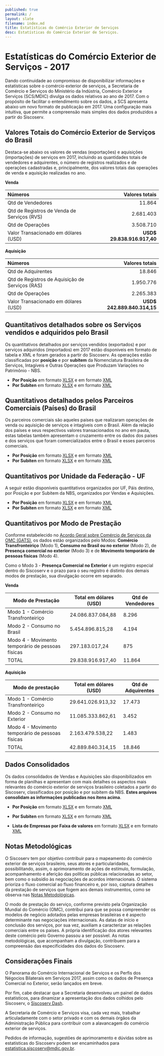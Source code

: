 ```yaml
---
published: true
permalink: /
layout: slate
filename: index.md
title: Estatísticas do Comércio Exterior de Serviços
desc: Estatísticas do Comércio Exterior de Serviços.
---
```



# Estatísticas do Comércio Exterior de Serviços - 2017

Dando continuidade ao compromisso de disponibilizar informações e estatísticas sobre o comércio exterior de serviços, a Secretaria de Comércio e Serviços do Ministério da Indústria, Comércio Exterior e Serviços (SCS/MDIC) divulga os dados relativos ao ano de 2017. Com o propósito de facilitar o entendimento sobre os dados, a SCS apresenta abaixo um novo formato de publicação em 2017. Uma configuração mais intuitiva, que permite a compreensão mais simples dos dados produzidos a partir do Siscoserv.

## Valores Totais do Comércio Exterior de Serviços do Brasil

Destaca-se abaixo os valores de vendas (exportações) e aquisições (importações) de serviços em 2017, incluindo as quantidades totais de vendedores e adquirentes, o número de registros realizados e de operações cadastradas e, principalmente, dos valores totais das operações de venda e aquisição realizadas no ano.

**Venda**

|                   Números                   |     Valores totais     |
|:--------------------------------------------|----------------------:|
| Qtd de Vendedores                           |                 11.864 |
| Qtd de Registros de Venda de Serviços (RVS) |              2.681.403 |
| Qtd de Operações                            |              3.508.710 |
| Valor Transacionado em dólares (USD)        | **USD$ 29.838.916.917,40** |


**Aquisição**

|                   Números                   |     Valores totais     |
|:--------------------------------------------|----------------------:|
| Qtd de Adquirentes                           |                 18.846 |
| Qtd de Registros de Aquisição de Serviços (RAS) |             1.950.776 |
| Qtd de Operações                            |              2.265.383 |
| Valor Transacionado em dólares (USD)        | **USD$ 242.889.840.314,15** |

## Quantitativos detalhados sobre os Serviços vendidos e adquiridos pelo Brasil

Os quantitativos detalhados por serviços vendidos (exportados) e por serviços adquiridos (importados) em 2017 estão disponíveis em formato de tabela e XML e foram gerados a partir do Siscoserv. As operações estão classificadas por **posição** e por **subitem** da Nomenclatura Brasileira de Serviços, Intagíveis e Outras Operações que Produzam Variações no Patrimônio - NBS.

* **Por Posição** em formato [XLSX](http://www.mdic.gov.br/images/REPOSITORIO/scs/decin/Estat%C3%ADsticas_de_Com%C3%A9rcio_Exterior/2017/POSI%C3%87%C3%83O/Publica%C3%A7%C3%A3o_Servi%C3%A7os_Venda_Aquisi%C3%A7%C3%A3o_SERVI%C3%87OS_POSI%C3%87%C3%83O.xlsx) e em formato [XML](http://www.mdic.gov.br/images/REPOSITORIO/scs/decin/Estat%C3%ADsticas_de_Com%C3%A9rcio_Exterior/2017/POSI%C3%87%C3%83O_-_XML/Publica%C3%A7%C3%A3o_Servi%C3%A7os_Venda_Aquisi%C3%A7%C3%A3o_SERVI%C3%87OS_POSI%C3%87%C3%83O.xml)
* **Por Subiten** em formato [XLSX](http://www.mdic.gov.br/images/REPOSITORIO/scs/decin/Estat%C3%ADsticas_de_Com%C3%A9rcio_Exterior/2017/SUBITEM_/Publica%C3%A7%C3%A3o_Servi%C3%A7os_Venda_Aquisi%C3%A7%C3%A3o_SERVI%C3%87OS_2017_SUBITEM.xlsx) e em formato [XML](http://www.mdic.gov.br/images/REPOSITORIO/scs/decin/Estat%C3%ADsticas_de_Com%C3%A9rcio_Exterior/2017/SUBITEM_-_XML/Publica%C3%A7%C3%A3o_Servi%C3%A7os_Venda_Aquisi%C3%A7%C3%A3o_SERVI%C3%87OS_2017_SUBITEM.xml)

## Quantitativos detalhados pelos Parceiros Comerciais (Países) do Brasil

Os parceiros comerciais são aqueles países que realizaram operações de venda ou aquisição de serviços e intagíveis com o Brasil. Além da relação dos países e seus respectivos valores transacionados no ano em pauta, estas tabelas também apresentam o cruzamento entre os dados dos países e dos serviços que foram comercializados entre o Brasil e esses parceiros comerciais.

* **Por Posição** em formato [XLSX](http://www.mdic.gov.br/images/REPOSITORIO/scs/decin/Estat%C3%ADsticas_de_Com%C3%A9rcio_Exterior/2017/POSI%C3%87%C3%83O/Publica%C3%A7%C3%A3o_Servi%C3%A7os_Venda_Aquisi%C3%A7%C3%A3o_Pa%C3%ADses_Servi%C3%A7os_Posi%C3%A7%C3%A3o.xlsx) e em formato [XML](http://www.mdic.gov.br/images/REPOSITORIO/scs/decin/Estat%C3%ADsticas_de_Com%C3%A9rcio_Exterior/2017/POSI%C3%87%C3%83O_-_XML/Publica%C3%A7%C3%A3o_Servi%C3%A7os_Venda_Aquisi%C3%A7%C3%A3o_Pa%C3%ADses_Servi%C3%A7os_Posi%C3%A7%C3%A3o.xml)
* **Por Subiten** em formato [XLSX](http://www.mdic.gov.br/images/REPOSITORIO/scs/decin/Estat%C3%ADsticas_de_Com%C3%A9rcio_Exterior/2017/SUBITEM_/Publica%C3%A7%C3%A3o_Servi%C3%A7os_Venda_Aquisi%C3%A7%C3%A3o_Pa%C3%ADses_Servi%C3%A7ios_2017_SUBITEM.xlsx) e em formato [XML](http://www.mdic.gov.br/images/REPOSITORIO/scs/decin/Estat%C3%ADsticas_de_Com%C3%A9rcio_Exterior/2017/SUBITEM_-_XML/Publica%C3%A7%C3%A3o_Servi%C3%A7os_Venda_Aquisi%C3%A7%C3%A3o_Pa%C3%ADses_Servi%C3%A7ios_2017_SUBITEM.xml)

##  Quantitativos por Unidade da Federação - UF

A seguir estão disponíveis quantitativos organizados por UF, Páis destino, por Posição e por Subitem da NBS, organizados por Vendas e Aquisições.

* **Por Posição** em formato [XLSX](http://www.mdic.gov.br/images/REPOSITORIO/scs/decin/Estat%C3%ADsticas_de_Com%C3%A9rcio_Exterior/2017/POSI%C3%87%C3%83O/Publica%C3%A7%C3%A3o_Servi%C3%A7os_Venda_Aquisi%C3%A7%C3%A3o_UF_Servi%C3%A7os_Posi%C3%A7%C3%A3o.xlsx) e em formato [XML](http://www.mdic.gov.br/images/REPOSITORIO/scs/decin/Estat%C3%ADsticas_de_Com%C3%A9rcio_Exterior/2017/POSI%C3%87%C3%83O_-_XML/Publica%C3%A7%C3%A3o_Servi%C3%A7os_Venda_Aquisi%C3%A7%C3%A3o_UF_Servi%C3%A7os_Posi%C3%A7%C3%A3o.xml)
* **Por Subiten** em formato [XLSX](http://www.mdic.gov.br/images/REPOSITORIO/scs/decin/Estat%C3%ADsticas_de_Com%C3%A9rcio_Exterior/2017/SUBITEM_/Publica%C3%A7%C3%A3o_Servi%C3%A7os_Venda_Aquisi%C3%A7%C3%A3o_UF_Servi%C3%A7os_2017_SUBITEM.xlsx) e em formato [XML](http://www.mdic.gov.br/images/REPOSITORIO/scs/decin/Estat%C3%ADsticas_de_Com%C3%A9rcio_Exterior/2017/SUBITEM_-_XML/Publica%C3%A7%C3%A3o_Servi%C3%A7os_Venda_Aquisi%C3%A7%C3%A3o_UF_Servi%C3%A7os_2017_SUBITEM.xml)

##  Quantitativos por Modo de Prestação

Conforme estabelecido no [Acordo Geral sobre Comércio de Serviços da OMC (GATS)](http://www.mdic.gov.br/comercio-exterior/negociacoes-internacionais/1885-omc-acordos-da-omc), os dados estão organizados pelo Modos: **Comércio Transfronteiriço** (Modo 1), **Consumo no Brasil ou no exterior** (Modo 2), de **Presença comercial no exterior** (Modo 3) e de **Movimento temporário de pessoas físicas** (Modo 4).

Como o Modo 3 - **Presença Comercial no Exterior** é um registro especial dentro do Siscoserv e o prazo para o seu registro é distinto dos demais modos de prestação, sua divulgação ocorre em separado.

**Venda**

| Modo de Prestação | Total em dólares (USD) | Qtd de Vendedores |
|-------------------|------------------------|-------------------|
| Modo 1 - Comércio Transfronteiriço | 24.086.837.084,88 | 8.296 |
| Modo 2 - Consumo no Brasil | 5.454.896.815,28 | 4.194 |
| Modo 4 - Movimento temporário de pessoas físicas | 297.183.017,24 | 875 |
| TOTAL | 29.838.916.917,40 | 11.864 |

**Aquisição**

| Modo de prestação | Total em dólares (USD) | Qtd de Adquirentes |
|-------------------|------------------------|--------------------|
| Modo 1 - Comércio Transfronteiriço | 29.641.026.913,32 | 17.473 |
| Modo 2 - Consumo no Exterior | 11.085.333.862,61 | 3.452 |
| Modo 4 - Movimento temporário de pessoas físicas | 2.163.479.538,22 | 1.483 |
| TOTAL | 42.889.840.314,15 | 18.846 |

## Dados Consolidados

 Os dados consolidados de Vendas e Aquisições são disponibilizados em forma de planilhas e apresentam com mais detalhes os aspectos mais relevantes do comércio exterior de serviços brasileiro coletados a partir do Siscoserv, classificados por posição e por subitem da NBS. **Estes arquivos consolidam as informações publicadas nos itens acima**.
 
 * **Por Posição** em formato [XLSX](http://www.mdic.gov.br/images/REPOSITORIO/scs/decin/Estat%C3%ADsticas_de_Com%C3%A9rcio_Exterior/2017/CONSOLIDADOS/Divulga%C3%A7%C3%A3o_Servi%C3%A7os_Venda_Aquisi%C3%A7%C3%A3o_2017_POSI%C3%87%C3%83O.xlsx) e em formato [XML](http://www.mdic.gov.br/images/REPOSITORIO/scs/decin/Estat%C3%ADsticas_de_Com%C3%A9rcio_Exterior/2017/CONSOLIDADOS/Divulga%C3%A7%C3%A3o_Servi%C3%A7os_Venda_Aquisi%C3%A7%C3%A3o_2017_POSI%C3%87%C3%83O.xml)
 
* **Por Subiten** em formato [XLSX](http://www.mdic.gov.br/images/REPOSITORIO/scs/decin/Estat%C3%ADsticas_de_Com%C3%A9rcio_Exterior/2017/CONSOLIDADOS/Divulga%C3%A7%C3%A3o_Servi%C3%A7os_Venda_Aquisi%C3%A7%C3%A3o_2017_SUBITEM.xlsx) e em formato [XML](http://www.mdic.gov.br/images/REPOSITORIO/scs/decin/Estat%C3%ADsticas_de_Com%C3%A9rcio_Exterior/2017/CONSOLIDADOS/Divulga%C3%A7%C3%A3o_Servi%C3%A7os_Venda_Aquisi%C3%A7%C3%A3o_2017_SUBITEM.xml)

* **Lista de Empresas por Faixa de valores** em formato [XLSX](http://www.mdic.gov.br/images/REPOSITORIO/scs/decin/Estat%C3%ADsticas_de_Com%C3%A9rcio_Exterior/2017/CONSOLIDADOS/Consolidado_EmpresasPorFaixa_2017.xlsx) e em formato [XML](http://www.mdic.gov.br/images/REPOSITORIO/scs/decin/Estat%C3%ADsticas_de_Com%C3%A9rcio_Exterior/2017/CONSOLIDADOS/Consolidado_EmpresasPorFaixa_2017.xml)

## Notas Metodológicas

O Siscoserv tem por objetivo contribuir para o mapeamento do comércio exterior de serviços brasileiro, seus atores e particularidades, possibilitando, assim, o aprimoramento de ações de estímulo, formulação, acompanhamento e aferição das políticas públicas relacionadas ao setor, bem como o subsídio às negociações de acordos internacionais. O sistema prioriza o fluxo comercial ao fluxo financeiro e, por isso, captura detalhes da prestação de serviços que fogem aos demais instrumentos, como se observa nas [Notas Metodológicas](http://www.mdic.gov.br/images/REPOSITORIO/scs/decin/Estat%C3%ADsticas_de_Com%C3%A9rcio_Exterior/2017/nota_metodol%C3%B3gica/Notas_Metodol%C3%B3gicas.docx).

O modo de prestação do serviço, conforme previsto pela Organização Mundial do Comércio (OMC), contribui para que se possa compreender os modelos de negócio adotados pelas empresas brasileiras e é aspecto determinante nas negociações internacionais. As datas de início e conclusão dos serviços, por sua vez, auxiliam a caracterizar as relações comerciais entre os países. A própria identificação dos atores relevantes deste comércio pelo Governo passou a ser possível. As notas metodológicas, que acompanham a divulgação, contribuem para a compreensão das especificidades dos dados do Siscoserv.

## Considerações Finais

O Panorama do Comércio Internacional de Serviços e os Perfis dos Négocios Bilaterais em Serviços 2017, assim como os dados de Presença Comercial no Exterior, serão lançados em breve.

Por fim, cabe destacar que a Secretaria desenvolveu um painel de dados estatísticos, para dinamizar a apresentação dos dados colhidos pelo Siscoserv, o [Siscoserv Dash](http://www.mdic.gov.br/index.php/comercio-servicos/estatisticas-do-comercio-exterior-de-servicos/2472-siscoservdash).

A Secretaria de Comércio e Serviços visa, cada vez mais, trabalhar articuladamente com o setor privado e com os demais órgãos da Administração Pública para contribuir com a alavancagem do comércio exterior de serviços.

Pedidos de informação, sugestões de aprimoramento e dúvidas sobre as estatísticas do Siscoserv podem ser encaminhados para estatistica.siscoserv@mdic.gov.br.
